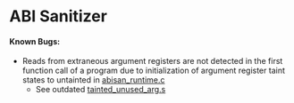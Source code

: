 # ABI Sanitizer

#### Known Bugs:
- Reads from extraneous argument registers are not detected in the first function call of a program due to initialization of argument register taint states to untainted in [abisan_runtime.c](https://github.com/Denbox/abisan/blob/93148cb0cf7e67b8e48f2a88489d3fad76242a7d/abisan_runtime.c)
  - See outdated [tainted_unused_arg.s](https://github.com/Denbox/abisan/blob/5d7793d24e5e2dea19aaa4215b49401b1504a570/tests/tainted_unused_arg/tainted_unused_arg.s) 
